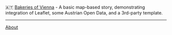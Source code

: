 🇦🇹 [Bakeries of Vienna](bakeries-vienna) - A basic map-based story, demonstrating integration of Leaflet, some Austrian Open Data, and a 3rd-party template.  

<hr>

[About](about)
